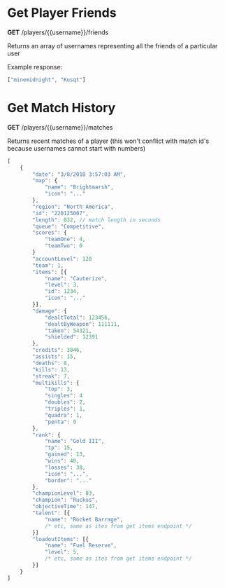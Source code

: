 # Get Player Friends
**GET** /players/{{username}}/friends

Returns an array of usernames representing all the friends of a particular user

Example response:
```js
["minemidnight", "Kusqt"]
```

# Get Match History
**GET** /players/{{username}}/matches

Returns recent matches of a player (this won't conflict with match id's because usernames cannot start with numbers)

```js
[
	{
		"date": "3/8/2018 3:57:03 AM",
		"map": {
			"name": "Brightmarsh",
			"icon": "..."
		},
		"region": "North America",
		"id": "220125007",
		"length": 832, // match length in seconds
		"queue": "Competitive",
		"scores": {
			"teamOne": 4,
			"teamTwo": 0
		}
		"accountLevel": 120
		"team": 1,
		"items": [{
			"name": "Cauterize",
			"level": 3,
			"id": 1234,
			"icon": "..."
		}],
		"damage": {
			"dealtTotal": 123456,
			"dealtByWeapon": 111111,
			"taken": 54321,
			"shielded": 12391
		},
		"credits": 3846,
		"assists": 15,
		"deaths": 8,
		"kills": 13,
		"streak": 7,
		"multikills": {
			"top": 3,
			"singles": 4
			"doubles": 2,
			"triples": 1,
			"quadra": 1,
			"penta": 0
		},
		"rank": {
			"name": "Gold III",
			"tp": 15,
			"gained": 13,
			"wins": 40,
			"losses": 38,
			"icon": "...",
			"border": "..."
		},
		"championLevel": 83,
		"champion": "Ruckus",
		"objectiveTime": 147,
		"talent": [{
			"name": "Rocket Barrage",
			/* etc, same as ites from get items endpoint */
		}]
		"loadoutItems": [{
			"name": "Fuel Reserve",
			"level": 5,
			/* etc, same as ites from get items endpoint */
		}]
	}
]
```
